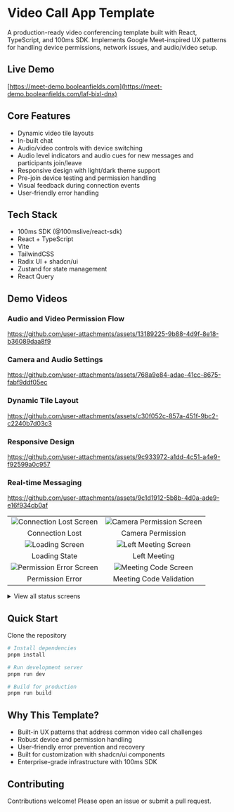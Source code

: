 # Video Call App Template

A production-ready video conferencing template built with React, TypeScript, and 100ms SDK. Implements Google Meet-inspired UX patterns for handling device permissions, network issues, and audio/video setup.

## Live Demo

[https://meet-demo.booleanfields.com](https://meet-demo.booleanfields.com/laf-bixl-dnx)

## Core Features

- Dynamic video tile layouts
- In-built chat
- Audio/video controls with device switching
- Audio level indicators and audio cues for new messages and participants join/leave
- Responsive design with light/dark theme support
- Pre-join device testing and permission handling
- Visual feedback during connection events
- User-friendly error handling

## Tech Stack

- 100ms SDK (@100mslive/react-sdk)
- React + TypeScript
- Vite
- TailwindCSS
- Radix UI + shadcn/ui
- Zustand for state management
- React Query

## Demo Videos

### Audio and Video Permission Flow

https://github.com/user-attachments/assets/13189225-9b88-4d9f-8e18-b36089daa8f9

### Camera and Audio Settings

https://github.com/user-attachments/assets/768a9e84-adae-41cc-8675-fabf9ddf05ec

### Dynamic Tile Layout

https://github.com/user-attachments/assets/c30f052c-857a-451f-9bc2-c2240b7d03c3

### Responsive Design

https://github.com/user-attachments/assets/9c933972-a1dd-4c51-a4e9-f92599a0c957

### Real-time Messaging

https://github.com/user-attachments/assets/9c1d1912-5b8b-4d0a-ade9-e16f934cb0af


| | |
|:---:|:---:|
|<img src="https://github.com/user-attachments/assets/26b97ce5-7118-4fdf-8c61-78c0f3adf3c0" alt="Connection Lost Screen" />|<img src="https://github.com/user-attachments/assets/3a59c9ed-64d8-47bc-849d-0d67f29ee4c1" alt="Camera Permission Screen" />|
|Connection Lost|Camera Permission|
|<img src="https://github.com/user-attachments/assets/49befcd9-6d77-4627-be5a-81549a44562" alt="Loading Screen" />|<img src="https://github.com/user-attachments/assets/f721dfbb-6344-42d0-b361-f2378378088b" alt="Left Meeting Screen" />|
|Loading State|Left Meeting|
|<img src="https://github.com/user-attachments/assets/ed904442-6690-4236-9e00-a14135ec72bb" alt="Permission Error Screen" />|<img src="https://github.com/user-attachments/assets/27d2e79a-e123-40ae-becb-67d8b2469c2c" alt="Meeting Code Screen" />|
|Permission Error|Meeting Code Validation|


<details>
  <summary>View all status screens</summary>

<img src="https://github.com/user-attachments/assets/26b97ce5-7118-4fdf-8c61-78c0f3adf3c0" alt="Loading Screen" />
<img src="https://github.com/user-attachments/assets/3a59c9ed-64d8-47bc-849d-0d67f29ee4c1" alt="Camera Permission Screen" />
<img src="https://github.com/user-attachments/assets/49befcd9-6d77-4627-be5a-81549a445623" alt="Loading Screen" />
<img src="https://github.com/user-attachments/assets/f721dfbb-6344-42d0-b361-f2378378088b" alt="Left Meeting Screen" />
<img src="https://github.com/user-attachments/assets/ed904442-6690-4236-9e00-a14135ec72bb" alt="Permission Error Screen" />
<img src="https://github.com/user-attachments/assets/27d2e79a-e123-40ae-becb-67d8b2469c2c" alt="Meeting Code Screen" />

</details>

## Quick Start

Clone the repository

```bash
# Install dependencies
pnpm install

# Run development server
pnpm run dev

# Build for production
pnpm run build
```

## Why This Template?

- Built-in UX patterns that address common video call challenges
- Robust device and permission handling
- User-friendly error prevention and recovery
- Built for customization with shadcn/ui components
- Enterprise-grade infrastructure with 100ms SDK

## Contributing

Contributions welcome! Please open an issue or submit a pull request.
